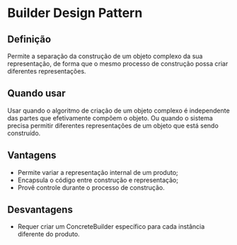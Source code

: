 # Builder Design Pattern

## Definição

Permite a separação da construção de um objeto complexo da sua representação, de forma que o mesmo processo de construção possa criar diferentes representações.

## Quando usar

Usar quando o algoritmo de criação de um objeto complexo é independente das partes que efetivamente compõem o objeto. 
Ou quando o sistema precisa permitir diferentes representações de um objeto que está sendo construído. 

## Vantagens

* Permite variar a representação internal de um produto;
* Encapsula o código entre construção e representação;
* Provê controle durante o processo de construção.

## Desvantagens

* Requer criar um ConcreteBuilder específico para cada instância diferente do produto.